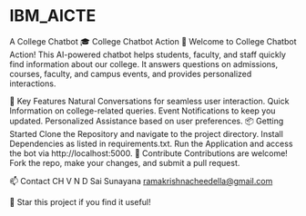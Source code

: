 # IBM_AICTE
A College Chatbot
🎓 College Chatbot Action 🤖
Welcome to College Chatbot Action! This AI-powered chatbot helps students, faculty, and staff quickly find information about our college. It answers questions on admissions, courses, faculty, and campus events, and provides personalized interactions.

🌟 Key Features
Natural Conversations for seamless user interaction.
Quick Information on college-related queries.
Event Notifications to keep you updated.
Personalized Assistance based on user preferences.
📦 Getting Started
Clone the Repository and navigate to the project directory.
Install Dependencies as listed in requirements.txt.
Run the Application and access the bot via http://localhost:5000.
🤝 Contribute
Contributions are welcome! Fork the repo, make your changes, and submit a pull request.

📫 Contact
CH V N D Sai Sunayana
ramakrishnacheedella@gmail.com

🌟 Star this project if you find it useful!
